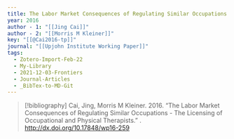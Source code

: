 ```yaml
---
title: The Labor Market Consequences of Regulating Similar Occupations -  The Licensing of Occupational and Physical Therapists
year: 2016
author - 1: "[[Jing Cai]]"
author - 2: "[[Morris M Kleiner]]"
key: "[[@Cai2016-tp]]"
journal: "[[Upjohn Institute Working Paper]]"
tags:
  - Zotero-Import-Feb-22
  - My-Library
  - 2021-12-03-Frontiers
  - Journal-Articles
  - _BibTex-to-MD-Git
---
```


> [!bibliography]
> Cai, Jing, Morris M Kleiner. 2016. “The Labor Market Consequences of Regulating Similar Occupations -  The Licensing of Occupational and Physical Therapists.” . http://dx.doi.org/10.17848/wp16-259
